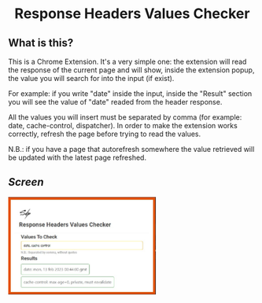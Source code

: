 <div align="center">
    <!--<img src="https://raw.githubusercontent.com/SimGus/chrome-addon-v3-starter/master/logo/logo-128.png"/>-->
    <h1>Response Headers Values Checker</h1>
</div>

## What is this?
This is a Chrome Extension. It's a very simple one: the extension will read the response of the current page and will show,
inside the extension popup, the value you will search for into the input (if exist).

For example: if you write "date" inside the input, inside the "Result" section you will see the value of "date"
readed from the header response.

All the values you will insert must be separated by comma (for example: date, cache-control, dispatcher).
In order to make the extension works correctly, refresh the page before trying to read the values.

N.B.: if you have a page that autorefresh somewhere the value retrieved will be updated with the latest page refreshed.

## <i align="center">Screen</i>

<img src="images/screen.jpg" width="300px">
